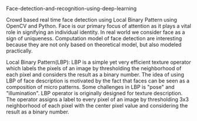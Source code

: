 Face-detection-and-recognition-using-deep-learning

Crowd based real time face detection using Local Binary Pattern using OpenCV and Python. Face is our primary focus of attention as it plays a vital role in signifying an individual identity. In real world we consider face as a sign of uniqueness. Computation model of face detection are interesting because they are not only based on theoretical model, but also modeled practically.

Local Binary Pattern(LBP): LBP is a simple yet very efficient texture operator which labels the pixels of an image by thresholding the neighborhood of each pixel and considers the result as a binary number. The idea of using LBP of face description is motivated by the fact that faces can be seen as a composition of micro patterns. Some challenges in LBP is "pose" and "illumination". LBP operator is originally designed for texture description. The operator assigns a label to every pixel of an image by thresholding 3x3 neighborhood of each pixel with the center pixel value and considering the result as a binary number.
